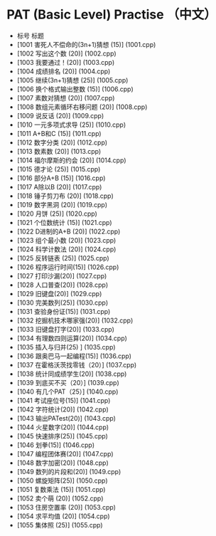# PAT (Basic Level) Practise （中文）

-  标号			标题	
- [1001	害死人不偿命的(3n+1)猜想 (15)] (1001.cpp)
- [1002	写出这个数 (20)] (1002.cpp)
- [1003	我要通过！(20)] (1003.cpp)
- [1004	成绩排名 (20)] (1004.cpp)
- [1005	继续(3n+1)猜想 (25)] (1005.cpp)
- [1006	换个格式输出整数 (15)] (1006.cpp)
- [1007	素数对猜想 (20)] (1007.cpp)
- [1008	数组元素循环右移问题 (20)] (1008.cpp)
- [1009	说反话 (20)] (1009.cpp)
- [1010	一元多项式求导 (25)] (1010.cpp)
- [1011	A+B和C (15)] (1011.cpp)
- [1012	数字分类 (20)] (1012.cpp)
- [1013	数素数 (20)] (1013.cpp)
- [1014	福尔摩斯的约会 (20)] (1014.cpp)
- [1015	德才论 (25)] (1015.cpp)
- [1016	部分A+B (15)] (1016.cpp)
- [1017	A除以B (20)] (1017.cpp)
- [1018	锤子剪刀布 (20)] (1018.cpp)
- [1019	数字黑洞 (20)] (1019.cpp)
- [1020	月饼 (25)] (1020.cpp)
- [1021	个位数统计 (15)] (1021.cpp)
- [1022	D进制的A+B (20)] (1022.cpp)
- [1023	组个最小数 (20)] (1023.cpp)
- [1024	科学计数法 (20)] (1024.cpp)
- [1025	反转链表 (25)] (1025.cpp)
- [1026	程序运行时间(15)] (1026.cpp)
- [1027	打印沙漏(20)] (1027.cpp)
- [1028	人口普查(20)] (1028.cpp)
- [1029	旧键盘(20)] (1029.cpp)
- [1030	完美数列(25)] (1030.cpp)
- [1031	查验身份证(15)] (1031.cpp)
- [1032	挖掘机技术哪家强(20)] (1032.cpp)
- [1033	旧键盘打字(20)] (1033.cpp)
- [1034	有理数四则运算(20)] (1034.cpp)
- [1035	插入与归并(25)	] (1035.cpp)
- [1036	跟奥巴马一起编程(15)] (1036.cpp)
- [1037	在霍格沃茨找零钱（20）] (1037.cpp)
- [1038	统计同成绩学生(20)] (1038.cpp)
- [1039	到底买不买（20）] (1039.cpp)
- [1040	有几个PAT（25）] (1040.cpp)
- [1041	考试座位号(15)] (1041.cpp)
- [1042	字符统计(20)] (1042.cpp)
- [1043	输出PATest(20)] (1043.cpp)
- [1044	火星数字(20)] (1044.cpp)
- [1045	快速排序(25)] (1045.cpp)
- [1046	划拳(15)] (1046.cpp)
- [1047	编程团体赛(20)] (1047.cpp)
- [1048	数字加密(20)] (1048.cpp)
- [1049	数列的片段和(20)] (1049.cpp)
- [1050	螺旋矩阵(25)] (1050.cpp)
- [1051	复数乘法 (15)] (1051.cpp)
- [1052	卖个萌 (20)] (1052.cpp)
- [1053	住房空置率 (20)] (1053.cpp)
- [1054	求平均值 (20)] (1054.cpp)
- [1055	集体照 (25)] (1055.cpp)
